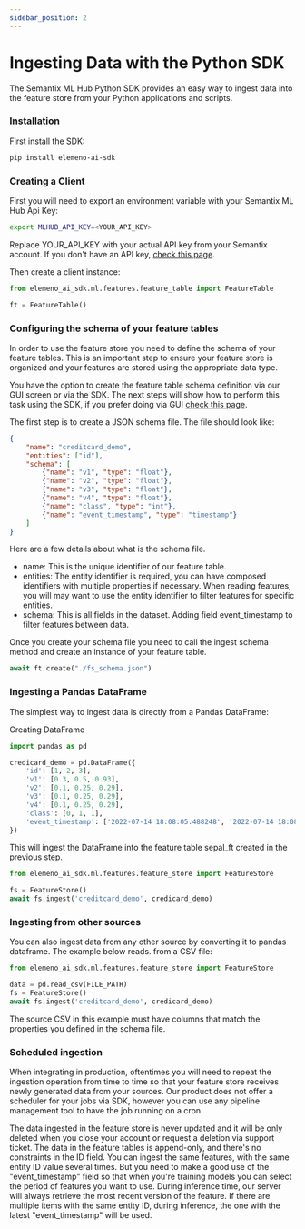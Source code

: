 ```yaml
---
sidebar_position: 2
---
```

# Ingesting Data with the Python SDK

The Semantix ML Hub Python SDK provides an easy way to ingest data into the feature store from your Python applications and scripts.

### Installation
First install the SDK:
```bash
pip install elemeno-ai-sdk
```

### Creating a Client
First you will need to export an environment variable with your Semantix ML Hub Api Key:
```bash
export MLHUB_API_KEY=<YOUR_API_KEY>
```
Replace YOUR_API_KEY with your actual API key from your Semantix account. If you don't have an API key, [check this page](/).

Then create a client instance:
```python
from elemeno_ai_sdk.ml.features.feature_table import FeatureTable

ft = FeatureTable()
```

### Configuring the schema of your feature tables
In order to use the feature store you need to define the schema of your feature tables. This is an important step to ensure your feature store is organized and your features are stored using the appropriate data type.

You have the option to create the feature table schema definition via our GUI screen or via the SDK. The next steps will show how to perform this task using the SDK, if you prefer doing via GUI [check this page](/docs/feature-store/creating-a-feature-table).

The first step is to create a JSON schema file. The file should look like:
```json
{  
    "name": "creditcard_demo",  
    "entities": ["id"],  
    "schema": [  
        {"name": "v1", "type": "float"},  
        {"name": "v2", "type": "float"},
        {"name": "v3", "type": "float"},
        {"name": "v4", "type": "float"},
        {"name": "class", "type": "int"},
        {"name": "event_timestamp", "type": "timestamp"}
    ]
}
```
Here are a few details about what is the schema file.
- name: This is the unique identifier of our feature table.
- entities: The entity identifier is required, you can have composed identifiers with multiple properties if necessary. When reading features, you will may want to use the entity identifier to filter features for specific entities.
- schema: This is all fields in the dataset. Adding field event_timestamp to filter features between data.

Once you create your schema file you need to call the ingest schema method and create an instance of your feature table.

```python
await ft.create("./fs_schema.json")
```

### Ingesting a Pandas DataFrame
The simplest way to ingest data is directly from a Pandas DataFrame:

Creating DataFrame
```python
import pandas as pd

credicard_demo = pd.DataFrame({
    'id': [1, 2, 3],
    'v1': [0.3, 0.5, 0.93],
    'v2': [0.1, 0.25, 0.29],
    'v3': [0.1, 0.25, 0.29],
    'v4': [0.1, 0.25, 0.29],
    'class': [0, 1, 1],
    'event_timestamp': ['2022-07-14 18:08:05.488248', '2022-07-14 18:08:06.581331', '2022-07-15 11:20:03.900023']
})
```

This will ingest the DataFrame into the feature table sepal_ft created in the previous step.
```python
from elemeno_ai_sdk.ml.features.feature_store import FeatureStore

fs = FeatureStore()
await fs.ingest('creditcard_demo', credicard_demo)
```

### Ingesting from other sources
You can also ingest data from any other source by converting it to pandas dataframe. The example below reads. from a CSV file:

```python
from elemeno_ai_sdk.ml.features.feature_store import FeatureStore

data = pd.read_csv(FILE_PATH)
fs = FeatureStore()
await fs.ingest('creditcard_demo', credicard_demo)
```
The source CSV in this example must have columns that match the properties you defined in the schema file.

### Scheduled ingestion
When integrating in production, oftentimes you will need to repeat the ingestion operation from time to time so that your feature store receives newly generated data from your sources. Our product does not offer a scheduler for your jobs via SDK, however you can use any pipeline management tool to have the job running on a cron.

The data ingested in the feature store is never updated and it will be only deleted when you close your account or request a deletion via support ticket. The data in the feature tables is append-only, and there's no constraints in the ID field. You can ingest the same features, with the same entity ID value several times. But you need to make a good use of the "event_timestamp" field so that when you're training models you can select the period of features you want to use. During inference time, our server will always retrieve the most recent version of the feature. If there are multiple items with the same entity ID, during inference, the one with the latest "event_timestamp" will be used.